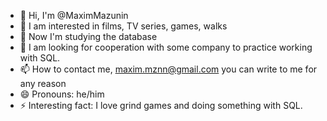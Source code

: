 - 👋 Hi, I'm @MaximMazunin
- 👀 I am interested in films, TV series, games, walks
- 🌱 Now I'm studying the database
- 💞️ I am looking for cooperation with some company to practice working with SQL.
- 📫 How to contact me, maxim.mznn@gmail.com you can write to me for any reason
- 😄 Pronouns: he/him
- ⚡ Interesting fact: I love grind games and doing something with SQL.

<!---
MaximMazunin/MaximMazunin is a ✨ special ✨ repository because its README.md (this file) appears in your GitHub profile.
You can click the Preview link to preview the changes.
--->

